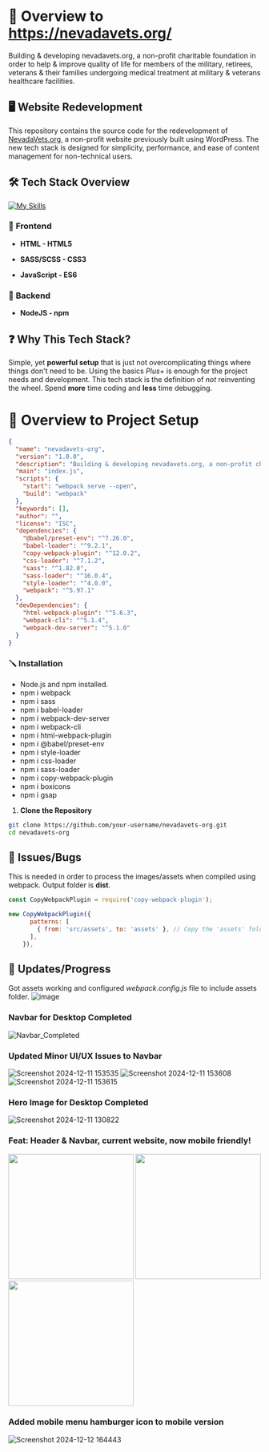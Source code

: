 
# 📁 Overview to https://nevadavets.org/

Building & developing nevadavets.org, a non-profit charitable foundation in order to help & improve quality of life for members of the military, retirees, veterans & their families undergoing medical treatment at military & veterans healthcare facilities.

## 🖥️ **Website Redevelopment**


This repository contains the source code for the redevelopment of [NevadaVets.org](https://nevadavets.org/), a non-profit website previously built using WordPress. The new tech stack is designed for simplicity, performance, and ease of content management for non-technical users.


## 🛠️ **Tech Stack Overview** 
[![My Skills](https://skillicons.dev/icons?i=js,html,css)](https://skillicons.dev)


### 📘 **Frontend**

-  **HTML - HTML5**

-  **SASS/SCSS - CSS3**

-  **JavaScript - ES6**

### 📖 **Backend**

-  **NodeJS - npm**

## ❓ **Why This Tech Stack?**
 
Simple, yet **powerful setup** that is just not overcomplicating things where things don't need to be. Using the basics _Plus+_ is enough for the project needs and development. This tech stack is the definition of _not_ reinventing the wheel. Spend **more** time coding and **less** time debugging. 

# 📁 Overview to Project Setup

```json
{
  "name": "nevadavets-org",
  "version": "1.0.0",
  "description": "Building & developing nevadavets.org, a non-profit charitable foundation in order to help & improve quality of life for members of the military, retirees, veterans & their families undergoing medical treatment at military & veterans healthcare facilities.",
  "main": "index.js",
  "scripts": {
    "start": "webpack serve --open",
    "build": "webpack"
  },
  "keywords": [],
  "author": "",
  "license": "ISC",
  "dependencies": {
    "@babel/preset-env": "^7.26.0",
    "babel-loader": "^9.2.1",
    "copy-webpack-plugin": "^12.0.2",
    "css-loader": "^7.1.2",
    "sass": "^1.82.0",
    "sass-loader": "^16.0.4",
    "style-loader": "^4.0.0",
    "webpack": "^5.97.1"
  },
  "devDependencies": {
    "html-webpack-plugin": "^5.6.3",
    "webpack-cli": "^5.1.4",
    "webpack-dev-server": "^5.1.0"
  }
}
```

### 🪛 **Installation**

- Node.js and npm installed.
- npm i webpack
- npm i sass
- npm i babel-loader
- npm i webpack-dev-server
- npm i webpack-cli
- npm i html-webpack-plugin
- npm i @babel/preset-env
- npm i style-loader
- npm i css-loader
- npm i sass-loader
- npm i copy-webpack-plugin
- npm i boxicons
- npm i gsap

1.  **Clone the Repository**

```bash
git clone https://github.com/your-username/nevadavets-org.git
cd nevadavets-org
```

## 🐛 **Issues/Bugs**

This is needed in order to process the images/assets when compiled using webpack. Output folder is **dist**.
```javascript
const CopyWebpackPlugin = require('copy-webpack-plugin');

new CopyWebpackPlugin({
      patterns: [
        { from: 'src/assets', to: 'assets' }, // Copy the 'assets' folder to 'dist/assets'
      ],
    }),
```

## 🚧 **Updates/Progress**

Got assets working and configured _webpack.config.js_ file to include assets folder.
![image](https://github.com/user-attachments/assets/1e8e5a57-1e33-43b7-a4b4-194ef49028ff)

### **Navbar for Desktop Completed**
![Navbar_Completed](https://github.com/user-attachments/assets/8eb56926-a768-4140-b4fd-382f74845554)

### Updated Minor UI/UX Issues to Navbar
![Screenshot 2024-12-11 153535](https://github.com/user-attachments/assets/071fa8fc-3f8f-4251-8b4d-9b257f769b9c)
![Screenshot 2024-12-11 153608](https://github.com/user-attachments/assets/8e04f21f-c2fc-4ae6-944b-8b6235df068a)
![Screenshot 2024-12-11 153615](https://github.com/user-attachments/assets/b97f5582-f983-49cb-ab56-542ad3b57c25)

### **Hero Image for Desktop Completed**
![Screenshot 2024-12-11 130822](https://github.com/user-attachments/assets/d6298d00-95e8-47a0-8343-550bf71d55f3)

### **Feat: Header & Navbar, current website, now mobile friendly!**
<img src="https://github.com/user-attachments/assets/5c2bad92-6a8c-4787-b7bd-de6aa16dedbb" width="250">
<img src="https://github.com/user-attachments/assets/a092fd68-79d7-4695-8cb3-6e411d2ebc6e" width="250">
<img src="https://github.com/user-attachments/assets/f3533281-c6af-4a5e-a9fb-4c5ef902c243" width="250">

### **Added mobile menu hamburger icon to mobile version**
![Screenshot 2024-12-12 164443](https://github.com/user-attachments/assets/72e0d9d1-a186-46e2-84dd-e90f8e27d4d1)

